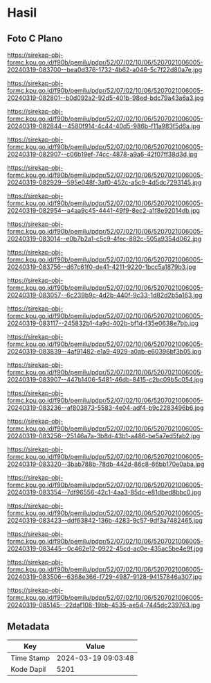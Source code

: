 # Hasil

## Foto C Plano

https://sirekap-obj-formc.kpu.go.id/f90b/pemilu/pdpr/52/07/02/10/06/5207021006005-20240319-083700--bea0d376-1732-4b62-a046-5c7f22d80a7e.jpg

https://sirekap-obj-formc.kpu.go.id/f90b/pemilu/pdpr/52/07/02/10/06/5207021006005-20240319-082801--b0d092a2-92d5-401b-98ed-bdc79a43a6a3.jpg

https://sirekap-obj-formc.kpu.go.id/f90b/pemilu/pdpr/52/07/02/10/06/5207021006005-20240319-082844--4580f914-4c44-40d5-986b-f11a983f5d6a.jpg

https://sirekap-obj-formc.kpu.go.id/f90b/pemilu/pdpr/52/07/02/10/06/5207021006005-20240319-082907--c06b19ef-74cc-4878-a9a6-42f07ff38d3d.jpg

https://sirekap-obj-formc.kpu.go.id/f90b/pemilu/pdpr/52/07/02/10/06/5207021006005-20240319-082929--595e048f-3af0-452c-a5c9-4d5dc7293145.jpg

https://sirekap-obj-formc.kpu.go.id/f90b/pemilu/pdpr/52/07/02/10/06/5207021006005-20240319-082954--a4aa9c45-4441-49f9-8ec2-a1f8e92014db.jpg

https://sirekap-obj-formc.kpu.go.id/f90b/pemilu/pdpr/52/07/02/10/06/5207021006005-20240319-083014--e0b7b2a1-c5c9-4fec-882c-505a9354d062.jpg

https://sirekap-obj-formc.kpu.go.id/f90b/pemilu/pdpr/52/07/02/10/06/5207021006005-20240319-083756--d67c61f0-de41-4211-9220-1bcc5a1879b3.jpg

https://sirekap-obj-formc.kpu.go.id/f90b/pemilu/pdpr/52/07/02/10/06/5207021006005-20240319-083057--6c239b9c-4d2b-440f-9c33-1d82d2b5a163.jpg

https://sirekap-obj-formc.kpu.go.id/f90b/pemilu/pdpr/52/07/02/10/06/5207021006005-20240319-083117--245832b1-4a9d-402b-bf1d-f35e0638e7bb.jpg

https://sirekap-obj-formc.kpu.go.id/f90b/pemilu/pdpr/52/07/02/10/06/5207021006005-20240319-083839--4af91482-e1a9-4929-a0ab-e60396bf3b05.jpg

https://sirekap-obj-formc.kpu.go.id/f90b/pemilu/pdpr/52/07/02/10/06/5207021006005-20240319-083907--447b1406-5481-46db-8415-c2bc09b5c054.jpg

https://sirekap-obj-formc.kpu.go.id/f90b/pemilu/pdpr/52/07/02/10/06/5207021006005-20240319-083236--af803873-5583-4e04-adf4-b9c2283496b6.jpg

https://sirekap-obj-formc.kpu.go.id/f90b/pemilu/pdpr/52/07/02/10/06/5207021006005-20240319-083256--25146a7a-3b8d-43b1-a486-be5a7ed5fab2.jpg

https://sirekap-obj-formc.kpu.go.id/f90b/pemilu/pdpr/52/07/02/10/06/5207021006005-20240319-083320--3bab788b-78db-442d-86c8-66bb170e0aba.jpg

https://sirekap-obj-formc.kpu.go.id/f90b/pemilu/pdpr/52/07/02/10/06/5207021006005-20240319-083354--7df96556-42c1-4aa3-85dc-e81dbed8bbc0.jpg

https://sirekap-obj-formc.kpu.go.id/f90b/pemilu/pdpr/52/07/02/10/06/5207021006005-20240319-083423--ddf63842-136b-4283-9c57-9df3a7482465.jpg

https://sirekap-obj-formc.kpu.go.id/f90b/pemilu/pdpr/52/07/02/10/06/5207021006005-20240319-083445--0c462e12-0922-45cd-ac0e-435ac5be4e9f.jpg

https://sirekap-obj-formc.kpu.go.id/f90b/pemilu/pdpr/52/07/02/10/06/5207021006005-20240319-083506--6368e366-f729-4987-9128-94157846a307.jpg

https://sirekap-obj-formc.kpu.go.id/f90b/pemilu/pdpr/52/07/02/10/06/5207021006005-20240319-085145--22daf108-19bb-4535-ae54-7445dc239763.jpg


## Metadata

| Key        | Value               |
| ---------- | ------------------- |
| Time Stamp | 2024-03-19 09:03:48 |
| Kode Dapil | 5201                |



